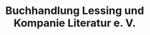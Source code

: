 ---
title: "Buchhandlung Lessing und Kompanie Literatur e. V."
url: /chemnitz/buchhandlung-lessing-und-kompanie-literatur-e-v/
shop: Bücher
---